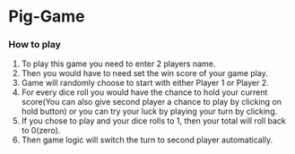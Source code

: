 # Pig-Game

### How to play 
1. To play this game you need to enter 2 players name. 
2. Then you would have to need set the win score of your game play.
3. Game will randomly choose to start with either Player 1 or Player 2.
4. For every dice roll you would have the chance to hold your current score(You can also give second player a chance to play by clicking on hold button) or you can try your luck by playing your turn by clicking.
5. If you chose to play and your dice rolls to 1, then your total will roll back to 0(zero).
6. Then game logic will switch the turn to second player automatically.

